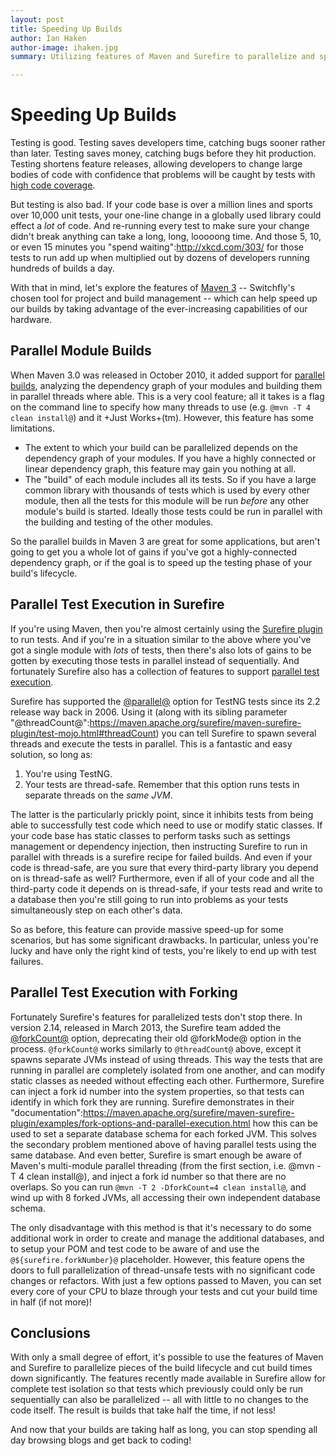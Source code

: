 ```yaml
---
layout: post
title: Speeding Up Builds
author: Ian Haken
author-image: ihaken.jpg
summary: Utilizing features of Maven and Surefire to parallelize and speed up builds.

---
```


# Speeding Up Builds

Testing is good. Testing saves developers time, catching bugs sooner rather than later. Testing saves money, catching bugs before they hit production. Testing shortens feature releases, allowing developers to change large bodies of code with confidence that problems will be caught by tests with [high code coverage](https://www.atlassian.com/software/clover/overview).

But testing is also bad. If your code base is over a million lines and sports over 10,000 unit tests, your one-line change in a globally used library could effect a _lot_ of code. And re-running every test to make sure your change didn't break anything can take a long, long, looooong time. And those 5, 10, or even 15 minutes you "spend waiting":http://xkcd.com/303/ for those tests to run add up when multiplied out by dozens of developers running hundreds of builds a day.

With that in mind, let's explore the features of [Maven 3](https://maven.apache.org/index.html) -- Switchfly's chosen tool for project and build management -- which can help speed up our builds by taking advantage of the ever-increasing capabilities of our hardware.


## Parallel Module Builds

When Maven 3.0 was released in October 2010, it added support for [parallel builds](https://cwiki.apache.org/confluence/display/MAVEN/Parallel+builds+in+Maven+3), analyzing the dependency graph of your modules and building them in parallel threads where able. This is a very cool feature; all it takes is a flag on the command line to specify how many threads to use (e.g. `@mvn -T 4 clean install@`) and it +Just Works+(tm). However, this feature has some limitations.
* The extent to which your build can be parallelized depends on the dependency graph of your modules. If you have a highly connected or linear dependency graph, this feature may gain you nothing at all.
* The "build" of each module includes all its tests. So if you have a large common library with thousands of tests which is used by every other module, then all the tests for this module will be run _before_ any other module's build is started. Ideally those tests could be run in parallel with the building and testing of the other modules.

So the parallel builds in Maven 3 are great for some applications, but aren't going to get you a whole lot of gains if you've got a highly-connected dependency graph, or if the goal is to speed up the testing phase of your build's lifecycle.


## Parallel Test Execution in Surefire

If you're using Maven, then you're almost certainly using the [Surefire plugin](https://maven.apache.org/surefire/maven-surefire-plugin/) to run tests. And if you're in a situation similar to the above where you've got a single module with _lots_ of tests, then there's also lots of gains to be gotten by executing those tests in parallel instead of sequentially. And fortunately Surefire also has a collection of features to support [parallel test execution](https://maven.apache.org/surefire/maven-surefire-plugin/examples/fork-options-and-parallel-execution.html).

Surefire has supported the [@parallel@](https://maven.apache.org/surefire/maven-surefire-plugin/test-mojo.html#parallel) option for TestNG tests since its 2.2 release way back in 2006. Using it (along with its sibling parameter "@threadCount@":https://maven.apache.org/surefire/maven-surefire-plugin/test-mojo.html#threadCount) you can tell Surefire to spawn several threads and execute the tests in parallel. This is a fantastic and easy solution, so long as:
1. You're using TestNG.
2. Your tests are thread-safe. Remember that this option runs tests in separate threads on the _same JVM_.

The latter is the particularly prickly point, since it inhibits tests from being able to successfully test code which need to use or modify static classes. If your code base has static classes to perform tasks such as settings management or dependency injection, then instructing Surefire to run in parallel with threads is a surefire recipe for failed builds. And even if your code is thread-safe, are you sure that every third-party library you depend on is thread-safe as well? Furthermore, even if all of your code and all the third-party code it depends on is thread-safe, if your tests read and write to a database then you're still going to run into problems as your tests simultaneously step on each other's data.

So as before, this feature can provide massive speed-up for some scenarios, but has some significant drawbacks. In particular, unless you're lucky and have only the right kind of tests, you're likely to end up with test failures.


## Parallel Test Execution with Forking

Fortunately Surefire's features for parallelized tests don't stop there. In version 2.14, released in March 2013, the Surefire team added the [@forkCount@](https://maven.apache.org/surefire/maven-surefire-plugin/test-mojo.html#forkCount) option, deprecating their old @forkMode@ option in the process. `@forkCount@` works similarly to `@threadCount@` above, except it spawns separate JVMs instead of using threads. This way the tests that are running in parallel are completely isolated from one another, and can modify static classes as needed without effecting each other. Furthermore, Surefire can inject a fork id number into the system properties, so that tests can identify in which fork they are running. Surefire demonstrates in their "documentation":https://maven.apache.org/surefire/maven-surefire-plugin/examples/fork-options-and-parallel-execution.html how this can be used to set a separate database schema for each forked JVM. This solves the secondary problem mentioned above of having parallel tests using the same database. And even better, Surefire is smart enough be aware of Maven's multi-module parallel threading (from the first section, i.e. @mvn -T 4 clean install@), and inject a fork id number so that there are no overlaps. So you can run `@mvn -T 2 -DforkCount=4 clean install@`, and wind up with 8 forked JVMs, all accessing their own independent database schema.

The only disadvantage with this method is that it's necessary to do some additional work in order to create and manage the additional databases, and to setup your POM and test code to be aware of and use the `@${surefire.forkNumber}@` placeholder. However, this feature opens the doors to full parallelization of thread-unsafe tests with no significant code changes or refactors. With just a few options passed to Maven, you can set every core of your CPU to blaze through your tests and cut your build time in half (if not more)!


## Conclusions

With only a small degree of effort, it's possible to use the features of Maven and Surefire to parallelize pieces of the build lifecycle and cut build times down significantly. The features recently made available in Surefire allow for complete test isolation so that tests which previously could only be run sequentially can also be parallelized -- all with little to no changes to the code itself. The result is builds that take half the time, if not less!

And now that your builds are taking half as long, you can stop spending all day browsing blogs and get back to coding!
